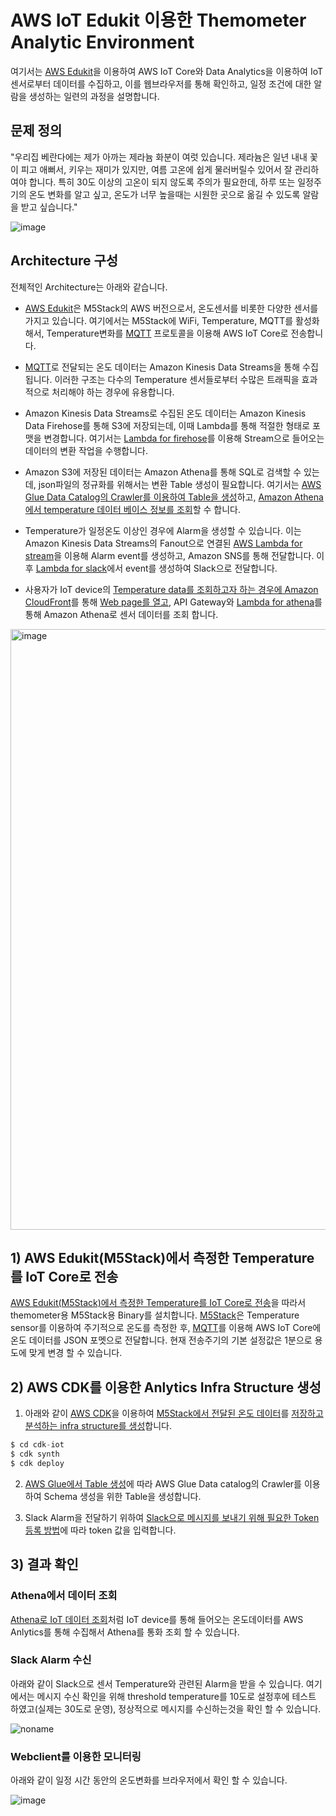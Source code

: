 # AWS IoT Edukit 이용한 Themometer Analytic Environment

여기서는 [AWS Edukit](https://github.com/kyopark2014/IoT-Core-Contents/blob/main/m5stack.md)을 이용하여 AWS IoT Core와 Data Analytics을 이용하여 IoT 센서로부터 데이터를 수집하고, 이를 웹브라우저를 통해 확인하고, 일정 조건에 대한 알람을 생성하는 일련의 과정을 설명합니다. 

## 문제 정의

"우리집 베란다에는 제가 아까는 제라늄 화분이 여럿 있습니다. 제라늄은 일년 내내 꽃이 피고 애뻐서, 키우는 재미가 있지만, 여름 고온에 쉽게 물러버릴수 있어서 잘 관리하여야 합니다. 특히 30도 이상의 고온이 되지 않도록 주의가 필요한데, 하루 또는 일정주기의 온도 변화를 알고 싶고, 온도가 너무 높을때는 시원한 곳으로 옮길 수 있도록 알람을 받고 싶습니다." 

![image](https://user-images.githubusercontent.com/52392004/172074437-37999798-9384-4247-a7dd-e941b4314d7b.png)


## Architecture 구성 

전체적인 Architecture는 아래와 같습니다. 

- [AWS Edukit](https://github.com/kyopark2014/IoT-Core-Contents/blob/main/m5stack.md)은 M5Stack의 AWS 버전으로서, 온도센서를 비롯한 다양한 센서를 가지고 있습니다. 여기에서는 M5Stack에 WiFi, Temperature, MQTT를 활성화 해서, Temperature변화를 [MQTT](https://github.com/kyopark2014/IoT-Core-Contents/blob/main/mqtt.md) 프로토콜을 이용해 AWS IoT Core로 전송합니다. 

- [MQTT](https://github.com/kyopark2014/IoT-Core-Contents/blob/main/mqtt.md)로 전달되는 온도 데이터는 Amazon Kinesis Data Streams을 통해 수집됩니다. 이러한 구조는 다수의 Temperature 센서들로부터 수많은 트래픽을 효과적으로 처리해야 하는 경우에 유용합니다. 

- Amazon Kinesis Data Streams로 수집된 온도 데이터는 Amazon Kinesis Data Firehose를 통해 S3에 저장되는데, 이때 Lambda를 통해 적절한 형태로 포맷을 변경합니다. 여기서는 [Lambda for firehose](https://github.com/kyopark2014/iot-analytics-for-thermometer/tree/main/lambda-for-firehose)를 이용해 Stream으로 들어오는 데이터의 변환 작업을 수행합니다. 

- Amazon S3에 저장된 데이터는 Amazon Athena를 통해 SQL로 검색할 수 있는데, json파일의 정규화를 위해서는 변환 Table 생성이 필요합니다. 여기서는 [AWS Glue Data Catalog의 Crawler를 이용하여 Table을 생성](https://github.com/kyopark2014/iot-analytics-for-thermometer/blob/main/crawler.md)하고, [Amazon Athena에서 temperature 데이터 베이스 정보를 조회](https://github.com/kyopark2014/iot-analytics-for-thermometer/blob/main/athena.md)할 수 합니다. 

- Temperature가 일정온도 이상인 경우에 Alarm을 생성할 수 있습니다. 이는 Amazon Kinesis Data Streams의 Fanout으로 연결된 [AWS Lambda for stream](https://github.com/kyopark2014/iot-analytics-for-thermometer/tree/main/lambda-for-stream)을 이용해 Alarm event를 생성하고, Amazon SNS를 통해 전달합니다. 이후 [Lambda for slack](https://github.com/kyopark2014/iot-analytics-for-thermometer/tree/main/lambda-for-slack)에서 event를 생성하여 Slack으로 전달합니다. 

- 사용자가 IoT device의 [Temperature data를 조회하고자 하는 경우에 Amazon CloudFront](https://github.com/kyopark2014/aws-routable-cloudfront)를 통해 [Web page를 열고](https://github.com/kyopark2014/iot-analytics-for-thermometer/tree/main/webclient), API Gateway와 [Lambda for athena](https://github.com/kyopark2014/iot-analytics-for-thermometer/tree/main/lambda-for-athena)를 통해 Amazon Athena로 센서 데이터를 조회 합니다. 


<img width="961" alt="image" src="https://user-images.githubusercontent.com/52392004/171510985-7385da50-4afe-44a1-9db2-03ff51f2399f.png">


## 1) AWS Edukit(M5Stack)에서 측정한 Temperature를 IoT Core로 전송

[AWS Edukit(M5Stack)에서 측정한 Temperature를 IoT Core로 전송](https://github.com/kyopark2014/iot-analytics-for-thermometer/blob/main/aws-iot-thermometer/README.md)을 따라서 themometer용 M5Stack용 Binary를 설치합니다.  [M5Stack](https://github.com/kyopark2014/IoT-Core-Contents/blob/main/m5stack.md)은 Temperature sensor를 이용하여 주기적으로 온도를 측정한 후, [MQTT](https://github.com/kyopark2014/IoT-Core-Contents/blob/main/mqtt.md)를 이용해 AWS IoT Core에 온도 데이터를 JSON 포멧으로 전달합니다. 현재 전송주기의 기본 설정값은 1분으로 용도에 맞게 변경 할 수 있습니다.



## 2) AWS CDK를 이용한 Anlytics Infra Structure 생성  

1) 아래와 같이 [AWS CDK](https://github.com/kyopark2014/technical-summary/blob/main/cdk-introduction.md)을 이용하여 [M5Stack에서 전달된 온도 데이터](https://github.com/kyopark2014/iot-analytics/tree/main/aws-iot-thermometer)를 [저장하고 분석하는 infra structure를 생성](https://github.com/kyopark2014/iot-analytics-for-thermometer/tree/main/cdk-iot)합니다. 

```c
$ cd cdk-iot
$ cdk synth
$ cdk deploy
```

2) [AWS Glue에서 Table 생성](https://github.com/kyopark2014/iot-analytics-for-thermometer/blob/main/crawler.md)에 따라 AWS Glue Data catalog의 Crawler를 이용하여 Schema 생성을 위한 Table을 생성합니다. 

3) Slack Alarm을 전달하기 위하여 [Slack으로 메시지를 보내기 위해 필요한 Token 등록 방법](https://github.com/kyopark2014/iot-analytics-for-thermometer/blob/main/slack-token.md)에 따라 token 값을 입력합니다.



## 3) 결과 확인 

### Athena에서 데이터 조회 

[Athena로 IoT 데이터 조회](https://github.com/kyopark2014/iot-analytics-for-thermometer/blob/main/athena.md)처럼 IoT device를 통해 들어오는 온도데이터를 AWS Anlytics를 통해 수집해서 Athena를 통화 조회 할 수 있습니다. 


### Slack Alarm 수신 

아래와 같이 Slack으로 센서 Temperature와 관련된 Alarm을 받을 수 있습니다. 여기에서는 메시지 수신 확인을 위해 threshold temperature를 10도로 설정후에 테스트 하였고(실제는 30도로 운영), 정상적으로 메시지를 수신하는것을 확인 할 수 있습니다. 

![noname](https://user-images.githubusercontent.com/52392004/172061333-175e9f06-a0c6-4aef-99c4-7eb6ff62870e.png)




### Webclient를 이용한 모니터링 

아래와 같이 일정 시간 동안의 온도변화를 브라우저에서 확인 할 수 있습니다. 

![image](https://user-images.githubusercontent.com/52392004/172186070-98801f39-bde2-4ac7-a5ce-3c20a8cee2c4.png)
